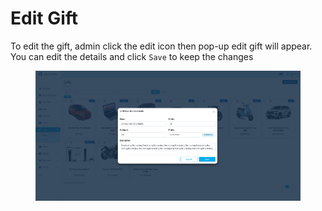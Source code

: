 # Edit Gift

To edit the gift, admin click the edit icon then pop-up edit gift will appear. You can edit the details and click `Save` to keep the changes

<figure><img src="../../../.gitbook/assets/Screenshot 2023-02-13 at 17.42.58.png" alt=""><figcaption></figcaption></figure>
